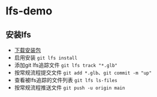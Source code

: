 # lfs-demo

## 安装lfs
- [下载安装包](https://github.com/git-lfs/git-lfs/releases)
- 启用安装 `git lfs install`
- 添加git lfs追踪文件 `git lfs track "*.glb"`
- 按常规流程提交文件 `git add *.glb`、`git commit -m "up"`
- 查看被lfs追踪的文件列表 `git lfs ls-files`
- 按常规流程推送文件 `git push -u origin main`